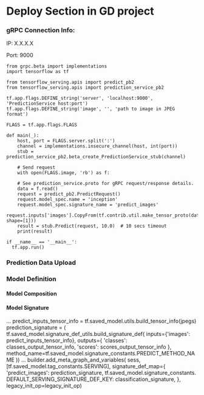 # Deploy Section in GD project

### gRPC Connection Info:

IP: X.X.X.X

Port: 9000

```
from grpc.beta import implementations
import tensorflow as tf

from tensorflow_serving.apis import predict_pb2
from tensorflow_serving.apis import prediction_service_pb2

tf.app.flags.DEFINE_string('server', 'localhost:9000', 'PredictionService host:port')
tf.app.flags.DEFINE_string('image', '', 'path to image in JPEG format')

FLAGS = tf.app.flags.FLAGS

def main(_):
	host, port = FLAGS.server.split(':')
	channel = implementations.insecure_channel(host, int(port))
	stub = prediction_service_pb2.beta_create_PredictionService_stub(channel)

	# Send request
	with open(FLAGS.image, 'rb') as f:
	
	# See prediction_service.proto for gRPC request/response details.
	data = f.read()
	request = predict_pb2.PredictRequest()
	request.model_spec.name = 'inception'
	request.model_spec.signature_name = 'predict_images'
	request.inputs['images'].CopyFrom(tf.contrib.util.make_tensor_proto(data, shape=[1]))
	result = stub.Predict(request, 10.0)  # 10 secs timeout
	print(result)

if __name__ == '__main__':
  tf.app.run()
```



### Prediction Data Upload



### Model Definition

#### Model Composition



#### Model Signature
...
predict_inputs_tensor_info = tf.saved_model.utils.build_tensor_info(jpegs)
prediction_signature = (
    tf.saved_model.signature_def_utils.build_signature_def(
        inputs={'images': predict_inputs_tensor_info},
        outputs={
            'classes': classes_output_tensor_info,
            'scores': scores_output_tensor_info
        },
        method_name=tf.saved_model.signature_constants.PREDICT_METHOD_NAME
  ))
...
builder.add_meta_graph_and_variables(
    sess, [tf.saved_model.tag_constants.SERVING],
    signature_def_map={
        'predict_images':
          prediction_signature,
        tf.saved_model.signature_constants.
        DEFAULT_SERVING_SIGNATURE_DEF_KEY:
          classification_signature,
    },
    legacy_init_op=legacy_init_op)

